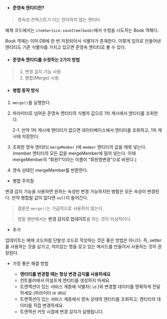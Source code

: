 * #### 준영속 엔티티란?

> 영속성 컨텍스트가 더는 관리하지 않는 엔티티

예제 코드에서는 `itemService.saveItem(book)`에서 수정을 시도하는 Book 객체다.

Book 객체는 이미 DB에 한 번 저장되어서 식별자가 존재한다. 이렇게 임의로 만들어낸 엔티티도
기존 식별자를 가지고 있으면 준영속 엔티티로 볼 수 있다.

* #### 준영속 엔티티를 수정하는 2가지 방법

> 1. 변경 감지 기능 사용
> 2. 병합(Merge) 사용

* #### 병합 동작 방식

1. `merge()`를 실행한다.
2. 파라미터로 넘어온 준영속 엔티티의 식별자 값으로 1차 캐시에서 엔티티를 조회한다.

   2-1. 만약 1차 캐시에 엔티티가 없으면 데이터베이스에서 엔티티를 조회하고, 1차 캐시에 저장한다.

3. 조회한 영속 엔티티( `mergeMember` )에 `member` 엔티티의 값을 채워 넣는다. (member 엔티티의 모든 값을
   mergeMember에 밀어 넣는다. 이때 mergeMember의 “회원1”이라는 이름이 “회원명변경”으로 바뀐다.)
4. 영속 상태인 mergeMember를 반환한다.


* 병합 주의점

변경 감지 기능을 사용하면 원하는 속성만 변경 가능하지만 병합은 모든 속성이 변경된다.
만약 병합될 값이 없다면 `null`이 들어간다.

> 결론은 `merge()`는 가급적으로 사용하지 않는다.
>
> 정말 웬만해서는 **변경 감지로 업데이트**를 하는 것이 이상적이다.

* 추가

업데이트는 예제 코드처럼 단발성 코드로 작성하는 것은 좋은 방법은 아니다.
즉, setter를 사용하는 것을 삼가고, 의미있는 명을 갖고 있는 메서드를 만들어서 사용하는 것이 권장된다.

* 가장 좋은 해결 방법

    * **엔티티를 변경할 때는 항상 변경 감지를 사용하세요**
    * 컨트롤러에서 어설프게 엔티티를 생성하지 마세요.
    * 트랜잭션이 있는 서비스 계층에 식별자( `id` )와 변경할 데이터를 명확하게 전달하세요.(파라미터 or dto) 
    * 트랜잭션이 있는 서비스 계층에서 영속 상태의 엔티티를 조회하고, 엔티티의 데이터를 직접
      변경하세요. 
    * 트랜잭션 커밋 시점에 변경 감지가 실행됩니다.